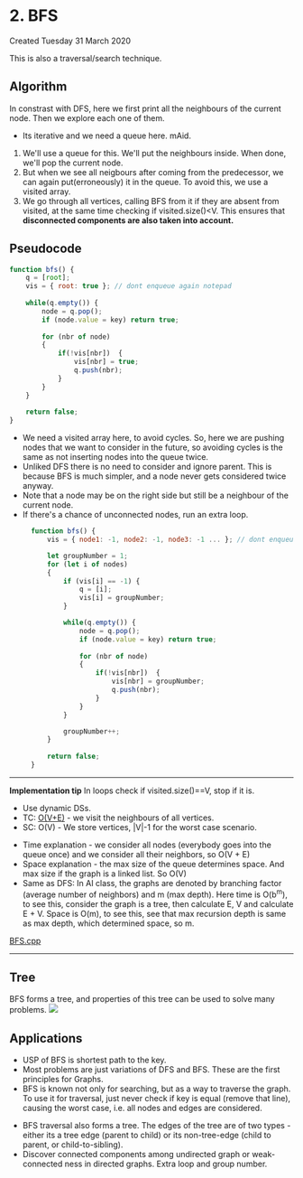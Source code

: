 # 2. BFS
Created Tuesday 31 March 2020

This is also a traversal/search technique.

## Algorithm
In constrast with DFS, here we first print all the neighbours of the current node. Then we explore each one of them.

- Its iterative and we need a queue here. mAid.

1. We'll use a queue for this. We'll put the neighbours inside. When done, we'll pop the current node.
2. But when we see all neigbours  after coming from the predecessor, we can again put(erroneously) it in the queue. To avoid this, we use a visited array.
3. We go through all vertices, calling BFS from it if they are absent from visited, at the same time checking if visited.size()<V. This ensures that **disconnected components are also taken into account.**

## Pseudocode
```js
function bfs() {
	q = [root];
	vis = { root: true }; // dont enqueue again notepad
	
	while(q.empty()) {
		node = q.pop();
		if (node.value = key) return true;
		
		for (nbr of node)
		{
			if(!vis[nbr])  { 
				vis[nbr] = true;
				q.push(nbr);
			}
		}
	}
	
	return false;
}
```

* We need a visited array here, to avoid cycles. So, here we are pushing nodes that we want to consider in the future, so avoiding cycles is the same as not inserting nodes into the queue twice.
* Unliked DFS there is no need to consider and ignore parent. This is because BFS is much simpler, and a node never gets considered twice anyway.
* Note that a node may be on the right side but still be a neighbour of the current node.
* If there's a chance of unconnected nodes, run an extra loop.
  ```js
	function bfs() {
		vis = { node1: -1, node2: -1, node3: -1 ... }; // dont enqueue again notepad

		let groupNumber = 1;
		for (let i of nodes)
		{
			if (vis[i] == -1) {
				q = [i];
				vis[i] = groupNumber;
			}

			while(q.empty()) {
				node = q.pop();
				if (node.value = key) return true;
				
				for (nbr of node)
				{
					if(!vis[nbr])  { 
						vis[nbr] = groupNumber;
						q.push(nbr);
					}
				}
			}

			groupNumber++;
		}
		
		return false;
	}
	```


*****

**Implementation tip**
In loops check if visited.size()\==V, stop if it is.

* Use dynamic DSs.
* TC: [O(V+E)](https://stackoverflow.com/a/11468717/11392807) - we visit the neighbours of all vertices.
* SC: O(V) - We store vertices, |V|-1 for the worst case scenario.

- Time explanation - we consider all nodes (everybody goes into the queue once) and we consider all their neighbors, so O(V + E)
- Space explanation - the max size of the queue determines space. And max size if the graph is a linked list. So O(V)
- Same as DFS: In AI class, the graphs are denoted by branching factor (average number of neighbors) and m (max depth). Here time is O(b<sup>m</sup>), to see this, consider the graph is a tree, then calculate E, V and calculate E + V. Space is O(m), to see this, see that max recursion depth is same as max depth, which determined space, so m.

[BFS.cpp](./Codes/BFS.cpp)

*****
## Tree
BFS forms a tree, and properties of this tree can be used to solve many problems.
![](../../../../../../../assets/2._BFS-image-1-7dc38e17.png)

## Applications
* USP of BFS is shortest path to the key.
* Most problems are just variations of DFS and BFS. These are the first principles for Graphs.
* BFS is known not only for searching, but as a way to traverse the graph. To use it for traversal, just never check if key is equal (remove that line), causing the worst case, i.e. all nodes and edges are considered.
- BFS traversal also forms a tree. The edges of the tree are of two types - either its a tree edge (parent to child) or its non-tree-edge (child to parent, or child-to-sibling).
- Discover connected components among undirected graph or weak-connected ness in directed graphs. Extra loop and group number.